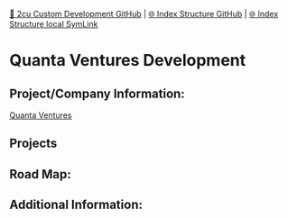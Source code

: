 [📁 2cu Custom Development GitHub](/cerulean-circle-unlimited-2cu/product/development/2cu-custom-development.md) | [🌐 Index Structure GitHub](/cerulean-circle-unlimited-2cu/product/development/2cu-custom-development/quanta-ventures-development.md) | [🌐 Index Structure local SymLink](./quanta-ventures-development.entry.md)

# Quanta Ventures Development

## **Project/Company Information:**

[Quanta Ventures](../../../../cerulean-circle-unlimited-2cu/customer/sales/quanta-ventures.md)

## **Projects**

## **Road Map:**

## **Additional Information:**
